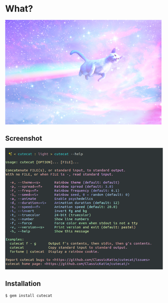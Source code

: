 # What?

![](https://github.com/ClassicKatie/cutecat/raw/master/ass/cutecat_header01.jpg)

## Screenshot

![](https://github.com/ClassicKatie/cutecat/raw/master/ass/cutecat_help.png)

## Installation

```bash
$ gem install cutecat
```
